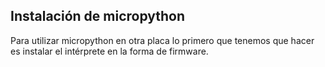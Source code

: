 ## Instalación de micropython

Para utilizar micropython en otra placa lo primero que tenemos que hacer es instalar el intérprete en la forma de firmware.

